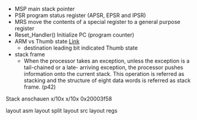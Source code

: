 - MSP main stack pointer
- PSR program status register (APSR, EPSR and IPSR)
- MRS move the contents of a special register to a general purpose register
- Reset_Handler() Initialize PC (program counter)
- ARM vs Thumb state [Link](https://developer.arm.com/documentation/dui0040/d/CACCIDAH)
    - destination leading bit indicated Thumb state
- stack frame
    - When the processor takes an exception, unless the exception is a tail-chained or a late-
arriving exception, the processor pushes information onto the current stack. This operation 
is referred as stacking and the structure of eight data words is referred as stack frame. (p42)


Stack anschauen
x/10x <MSP>
x/10x 0x20003f58

layout asm
layout split
layout src
layout regs

